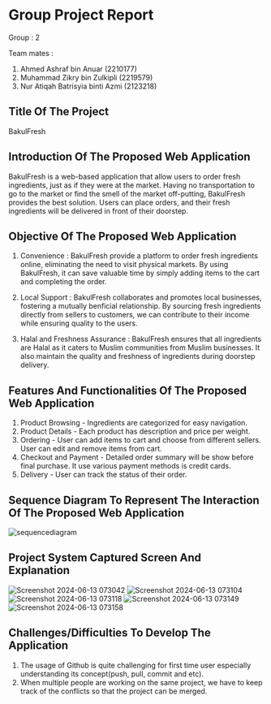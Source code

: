 # Group Project Report

Group : 2

Team mates :
1. Ahmed Ashraf bin Anuar (2210177)
2. Muhammad Zikry bin Zulkipli (2219579)
3. Nur Atiqah Batrisyia binti Azmi (2123218)

## Title Of The Project
BakulFresh

## Introduction Of The Proposed Web Application
BakulFresh is a web-based application that allow users to order fresh ingredients, just as if they were at the market. Having no transportation to go to the market or find the smell of the market off-putting, BakulFresh provides the best solution. Users can place orders, and their fresh ingredients will be delivered in front of their doorstep. 

## Objective Of The Proposed Web Application
1. Convenience : BakulFresh provide a platform to order fresh ingredients online, eliminating the need to visit physical markets. By using BakulFresh, it can save valuable time by simply adding items to the cart and completing the order.

2. Local Support : BakulFresh collaborates and promotes local businesses, fostering a mutually benficial relationship. By sourcing fresh ingredients directly from sellers to customers, we can contribute to their income while ensuring quality to the users.

3.  Halal and Freshness Assurance : BakulFresh ensures that all ingredients are Halal as it caters to Muslim communities from Muslim businesses. It also maintain the quality and freshness of ingredients during doorstep delivery.

## Features And Functionalities Of The Proposed Web Application
1. Product Browsing - Ingredients are categorized for easy navigation.
2. Product Details - Each product has description and price per weight.
3. Ordering - User can add items to cart and choose from different sellers. User can edit and remove items from cart.
4. Checkout and Payment - Detailed order summary will be show before final purchase. It use various payment methods is credit cards.
5. Delivery - User can track the status of their order.

## Sequence Diagram To Represent The Interaction Of The Proposed Web Application
![sequencediagram](https://github.com/zikryzulkipli/projectgroup2/assets/103840094/f6af5d6b-d4fa-4791-83d9-aea33a93e6c6)


## Project System Captured Screen And Explanation
![Screenshot 2024-06-13 073042](https://github.com/zikryzulkipli/projectgroup2/assets/170592429/02654774-9365-444c-b7dd-6af22c9502b5)
![Screenshot 2024-06-13 073104](https://github.com/zikryzulkipli/projectgroup2/assets/170592429/913c9d3c-f842-42ca-9533-89272f0c1db3)
![Screenshot 2024-06-13 073118](https://github.com/zikryzulkipli/projectgroup2/assets/170592429/0908ae15-6747-43db-9ac8-468d1998a8e7)
![Screenshot 2024-06-13 073149](https://github.com/zikryzulkipli/projectgroup2/assets/170592429/4274d784-2da5-45f6-8b3f-7bb789a26fb6)
![Screenshot 2024-06-13 073158](https://github.com/zikryzulkipli/projectgroup2/assets/170592429/1564be16-ff9e-4b45-8df4-50cd1880488e)

## Challenges/Difficulties To Develop The Application
1. The usage of Github is quite challenging for first time user especially understanding its concept(push, pull, commit and etc).
2. When multiple people are working on the same project, we have to keep track of the conflicts so that the project can be merged.

